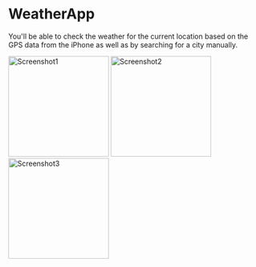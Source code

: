 # WeatherApp
You'll be able to check the weather for the current location based on the GPS data from the iPhone as well as by searching for a city manually.

<img width="200" alt="Screenshot1" src="https://user-images.githubusercontent.com/63911055/100858550-2f1ff500-349f-11eb-93ce-bd9ea9c9da52.png">
<img width="200" alt="Screenshot2" src="https://user-images.githubusercontent.com/63911055/100858049-85406880-349e-11eb-8027-9107fe4295e3.png">
<img width="200" alt="Screenshot3" src="https://user-images.githubusercontent.com/63911055/100858055-870a2c00-349e-11eb-873c-72944befdc2e.png">


